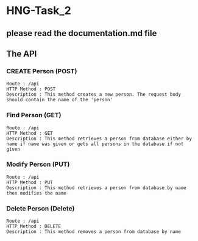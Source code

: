 # HNG-Task_2

## please read the documentation.md file



## The API

### CREATE Person (POST)

    Route : /api
    HTTP Method : POST
    Description : This method creates a new person. The request body should contain the name of the 'person'

### Find Person (GET)

    Route : /api
    HTTP Method : GET
    Description : This method retrieves a person from database either by name if name was given or gets all persons in the database if not given

### Modify Person (PUT)

    Route : /api
    HTTP Method : PUT
    Description : This method retrieves a person from database by name then modifies the name

### Delete Person (Delete)

    Route : /api
    HTTP Method : DELETE
    Description : This method removes a person from database by name
